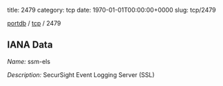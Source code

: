 title: 2479
category: tcp
date: 1970-01-01T00:00:00+0000
slug: tcp/2479

[portdb](/) / [tcp](/category/tcp.html) / 2479


## IANA Data

_Name:_ ssm-els

_Description:_ SecurSight Event Logging Server (SSL)


